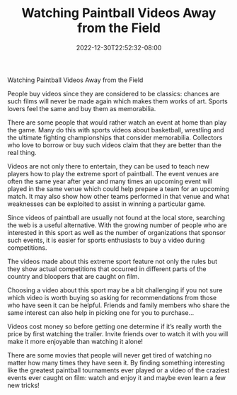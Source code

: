 ﻿---
title: "Watching Paintball Videos Away from the Field"
date: 2022-12-30T22:52:32-08:00
description: "Paint Ball Tips for Web Success"
featured_image: "/images/Paint Ball.jpg"
tags: ["Paint Ball"]
---

Watching Paintball Videos Away from the Field

People buy videos since they are considered to be classics: chances are such films will never be made again which makes them works of art. Sports lovers feel the same and buy them as memorabilia. 

There are some people that would rather watch an event at home than play the game. Many do this with sports videos about basketball, wrestling and the ultimate fighting championships that consider memorabilia. Collectors who love to borrow or buy such videos claim that they are better than the real thing. 

Videos are not only there to entertain, they can be used to teach new players how to play the extreme sport of paintball. The event venues are often the same year after year and many times an upcoming event will played in the same venue which could help prepare a team for an upcoming match. It may also show how other teams performed in that venue and what weaknesses can be exploited to assist in winning a particular game. 

Since videos of paintball are usually not found at the local store, searching the web is a useful alternative. With the growing number of people who are interested in this sport as well as the number of organizations that sponsor such events, it is easier for sports enthusiasts to buy a video during competitions.    

The videos made about this extreme sport feature not only the rules but they show actual competitions that occurred in different parts of the country and bloopers that are caught on film. 

Choosing a video about this sport may be a bit challenging if you not sure which video is worth buying so asking for recommendations from those who have seen it can be helpful. Friends and family members who share the same interest can also help in picking one for you to purchase...

Videos cost money so before getting one determine if it’s really worth the price by first watching the trailer. Invite friends over to watch it with you will make it more enjoyable than watching it alone!  

There are some movies that people will never get tired of watching no matter how many times they have seen it. By finding something interesting like the greatest paintball tournaments ever played or a video of the craziest events ever caught on film: watch and enjoy it and maybe even learn a few new tricks!  






